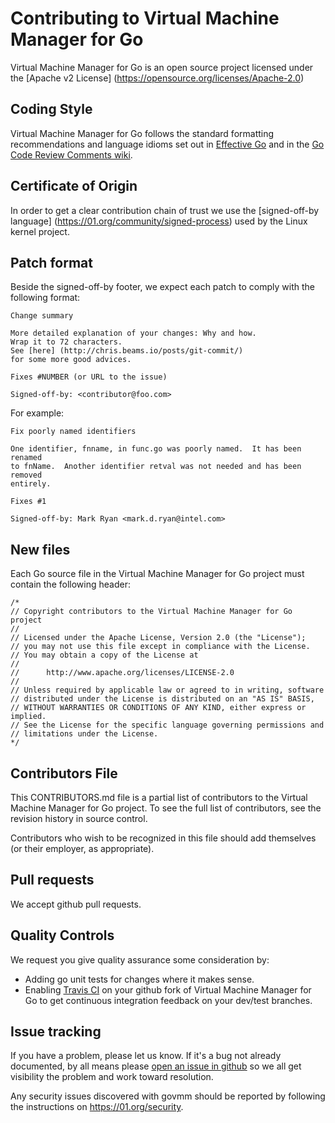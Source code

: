 # Contributing to Virtual Machine Manager for Go

Virtual Machine Manager for Go is an open source project licensed under the [Apache v2 License] (https://opensource.org/licenses/Apache-2.0)

## Coding Style

Virtual Machine Manager for Go follows the standard formatting recommendations and language idioms set out
in [Effective Go](https://golang.org/doc/effective_go.html) and in the
[Go Code Review Comments wiki](https://github.com/golang/go/wiki/CodeReviewComments).

## Certificate of Origin

In order to get a clear contribution chain of trust we use the [signed-off-by language] (https://01.org/community/signed-process)
used by the Linux kernel project.

## Patch format

Beside the signed-off-by footer, we expect each patch to comply with the following format:

```
Change summary

More detailed explanation of your changes: Why and how.
Wrap it to 72 characters.
See [here] (http://chris.beams.io/posts/git-commit/)
for some more good advices.

Fixes #NUMBER (or URL to the issue)

Signed-off-by: <contributor@foo.com>
```

For example:

```
Fix poorly named identifiers
  
One identifier, fnname, in func.go was poorly named.  It has been renamed
to fnName.  Another identifier retval was not needed and has been removed
entirely.

Fixes #1
    
Signed-off-by: Mark Ryan <mark.d.ryan@intel.com>
```

## New files

Each Go source file in the Virtual Machine Manager for Go project must
contain the following header:

```
/*
// Copyright contributors to the Virtual Machine Manager for Go project
//
// Licensed under the Apache License, Version 2.0 (the "License");
// you may not use this file except in compliance with the License.
// You may obtain a copy of the License at
//
//      http://www.apache.org/licenses/LICENSE-2.0
//
// Unless required by applicable law or agreed to in writing, software
// distributed under the License is distributed on an "AS IS" BASIS,
// WITHOUT WARRANTIES OR CONDITIONS OF ANY KIND, either express or implied.
// See the License for the specific language governing permissions and
// limitations under the License.
*/
```

## Contributors File

This CONTRIBUTORS.md file is a partial list of contributors to the
Virtual Machine Manager for Go project. To see the full list of
contributors, see the revision history in source control.

Contributors who wish to be recognized in this file should add
themselves (or their employer, as appropriate).

## Pull requests

We accept github pull requests.

## Quality Controls

We request you give quality assurance some consideration by:

* Adding go unit tests for changes where it makes sense.
* Enabling [Travis CI](https://travis-ci.org/intel/govmm) on your github fork of Virtual Machine Manager for Go to get continuous integration feedback on your dev/test branches.

## Issue tracking

If you have a problem, please let us know.  If it's a bug not already documented, by all means please [open an
issue in github](https://github.com/intel/govmm/issues/new) so we all get visibility
the problem and work toward resolution.

Any security issues discovered with govmm should be reported by following the instructions on https://01.org/security.
